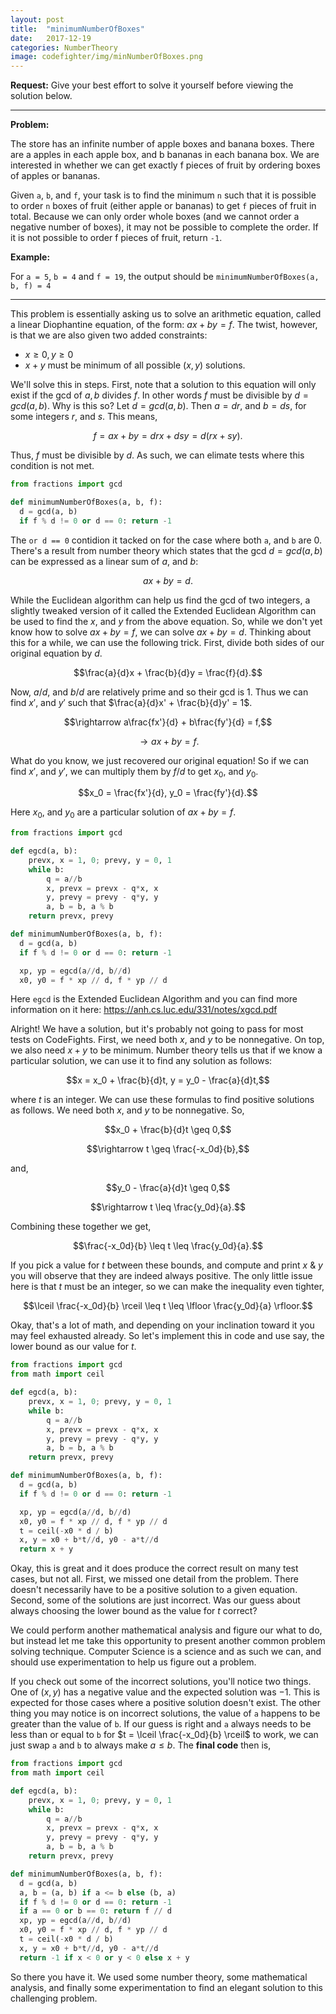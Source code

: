 ```yaml
---
layout: post
title:  "minimumNumberOfBoxes"
date:   2017-12-19
categories: NumberTheory
image: codefighter/img/minNumberOfBoxes.png
---
```


**Request:** Give your best effort to solve it yourself before viewing the solution below.

---
**Problem:**

The store has an infinite number of apple boxes and banana boxes. There are a apples in each apple box, and b bananas in each banana box. We are interested in whether we can get exactly f pieces of fruit by ordering boxes of apples or bananas.

Given `a`, `b`, and `f`, your task is to find the minimum `n` such that it is possible to order `n` boxes of fruit (either apple or bananas) to get `f` pieces of fruit in total. Because we can only order whole boxes (and we cannot order a negative number of boxes), it may not be possible to complete the order. If it is not possible to order f pieces of fruit, return `-1`.

**Example:**

For `a = 5`, `b = 4` and `f = 19`, the output should be
`minimumNumberOfBoxes(a, b, f) = 4`

---

This problem is essentially asking us to solve an arithmetic equation, called a linear Diophantine equation, of the form: $ax + by = f$. The twist, however, is that we are also given two added constraints:

- $x \geq 0, y \geq 0$
- $x + y$ must be minimum of all possible $(x, y)$ solutions.

We'll solve this in steps. First, note that a solution to this equation will only exist if the gcd of $a, b$ divides $f$. In other words $f$ must be divisible by $d = gcd(a, b)$. Why is this so? Let $d = gcd(a, b)$. Then $a = dr$, and $b = ds$, for some integers $r$, and $s$. This means,

$$f = ax + by = drx + dsy = d(rx + sy).$$

Thus, $f$ must be divisible by $d$. As such, we can elimate tests where this condition is not met.

```python
from fractions import gcd

def minimumNumberOfBoxes(a, b, f):
  d = gcd(a, b)
  if f % d != 0 or d == 0: return -1
```

The `or d == 0` contidion it tacked on for the case where both `a`, and `b` are 0. There's a result from number theory which states that the gcd $d = gcd(a, b)$ can be expressed as a linear sum of $a$, and $b$:

$$ax + by = d.$$

While the Euclidean algorithm can help us find the gcd of two integers, a slightly tweaked version of it called the Extended Euclidean Algorithm can be used to find the $x$, and $y$ from the above equation. So, while we don't yet know how to solve $ax + by = f$, we can solve $ax + by = d$. Thinking about this for a while, we can use the following trick. First, divide both sides of our original equation by $d$.

$$\frac{a}{d}x + \frac{b}{d}y = \frac{f}{d}.$$

Now, $a/d$, and $b/d$ are relatively prime and so their gcd is 1. Thus we can find $x'$, and $y'$ such that $\frac{a}{d}x' + \frac{b}{d}y' = 1$.

$$\rightarrow a\frac{fx'}{d} + b\frac{fy'}{d} = f,$$

$$\rightarrow ax + by = f.$$

What do you know, we just recovered our original equation! So if we can find $x'$, and $y'$, we can multiply them by $f/d$ to get $x_0$, and $y_0$. 

$$x_0 = \frac{fx'}{d}, y_0 = \frac{fy'}{d}.$$

Here $x_0$, and $y_0$ are a particular solution of $ax + by = f$.

```python
from fractions import gcd

def egcd(a, b):
    prevx, x = 1, 0; prevy, y = 0, 1
    while b:
        q = a//b
        x, prevx = prevx - q*x, x
        y, prevy = prevy - q*y, y
        a, b = b, a % b
    return prevx, prevy

def minimumNumberOfBoxes(a, b, f):
  d = gcd(a, b)
  if f % d != 0 or d == 0: return -1

  xp, yp = egcd(a//d, b//d)
  x0, y0 = f * xp // d, f * yp // d
```

Here `egcd` is the Extended Euclidean Algorithm and you can find more information on it here: https://anh.cs.luc.edu/331/notes/xgcd.pdf

Alright! We have a solution, but it's probably not going to pass for most tests on CodeFights. First, we need both $x$, and $y$ to be nonnegative. On top, we also need $x + y$ to be minimum. Number theory tells us that if we know a particular solution, we can use it to find any solution as follows:

$$x = x_0 + \frac{b}{d}t, y = y_0 - \frac{a}{d}t,$$

where $t$ is an integer. We can use these formulas to find positive solutions as follows. We need both $x$, and $y$ to be nonnegative. So,

$$x_0 + \frac{b}{d}t \geq 0,$$

$$\rightarrow t \geq \frac{-x_0d}{b},$$

and,

$$y_0 - \frac{a}{d}t \geq 0,$$

$$\rightarrow t \leq \frac{y_0d}{a}.$$

Combining these together we get,

$$\frac{-x_0d}{b} \leq t \leq \frac{y_0d}{a}.$$

If you pick a value for $t$ between these bounds, and compute and print $x$ & $y$ you will observe that they are indeed always positive. The only little issue here is that $t$ must be an integer, so we can make the inequality even tighter,

$$\lceil \frac{-x_0d}{b} \rceil \leq t \leq \lfloor \frac{y_0d}{a} \rfloor.$$

Okay, that's a lot of math, and depending on your inclination toward it you may feel exhausted already. So let's implement this in code and use say, the lower bound as our value for $t$.

```python
from fractions import gcd
from math import ceil

def egcd(a, b):
    prevx, x = 1, 0; prevy, y = 0, 1
    while b:
        q = a//b
        x, prevx = prevx - q*x, x
        y, prevy = prevy - q*y, y
        a, b = b, a % b
    return prevx, prevy

def minimumNumberOfBoxes(a, b, f):
  d = gcd(a, b)
  if f % d != 0 or d == 0: return -1

  xp, yp = egcd(a//d, b//d)
  x0, y0 = f * xp // d, f * yp // d
  t = ceil(-x0 * d / b)
  x, y = x0 + b*t//d, y0 - a*t//d
  return x + y
```

Okay, this is great and it does produce the correct result on many test cases, but not all. First, we missed one detail from the problem. There doesn't necessarily have to be a positive solution to a given equation. Second, some of the solutions are just incorrect. Was our guess about always choosing the lower bound as the value for $t$ correct?

We could perform another mathematical analysis and figure our what to do, but instead let me take this opportunity to present another common problem solving technique. Computer Science is a science and as such we can, and should use experimentation to help us figure out a problem.

If you check out some of the incorrect solutions, you'll notice two things. One of $(x, y)$ has a negative value and the expected solution was $-1$. This is expected for those cases where a positive solution doesn't exist. The other thing you may notice is on incorrect solutions, the value of `a` happens to be greater than the value of `b`. If our guess is right and `a` always needs to be less than or equal to `b` for $t = \lceil \frac{-x_0d}{b} \rceil$ to work, we can just swap `a` and `b` to always make $a \leq b$. The **final code** then is,

```python
from fractions import gcd
from math import ceil

def egcd(a, b):
    prevx, x = 1, 0; prevy, y = 0, 1
    while b:
        q = a//b
        x, prevx = prevx - q*x, x
        y, prevy = prevy - q*y, y
        a, b = b, a % b
    return prevx, prevy

def minimumNumberOfBoxes(a, b, f):
  d = gcd(a, b)
  a, b = (a, b) if a <= b else (b, a)
  if f % d != 0 or d == 0: return -1
  if a == 0 or b == 0: return f // d
  xp, yp = egcd(a//d, b//d)
  x0, y0 = f * xp // d, f * yp // d
  t = ceil(-x0 * d / b)
  x, y = x0 + b*t//d, y0 - a*t//d
  return -1 if x < 0 or y < 0 else x + y
```

So there you have it. We used some number theory, some mathematical analysis, and finally some experimentation to find an elegant solution to this challenging problem.